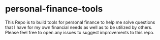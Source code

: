 # personal-finance-tools
This Repo is to build tools for personal finance to help me solve questions that I have for my own financial needs as well as to be utilized by others.  Please feel free to open any issues to suggest improvements to this repo.
